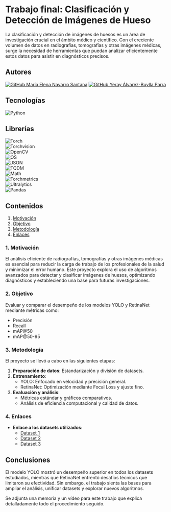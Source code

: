 # Trabajo final: Clasificación y Detección de Imágenes de Hueso

La clasificación y detección de imágenes de huesos es un área de investigación 
crucial en el ámbito médico y científico. Con el creciente volumen de datos en 
radiografías, tomografías y otras imágenes médicas, surge la necesidad de 
herramientas que puedan analizar eficientemente estos datos para asistir en 
diagnósticos precisos. 

## Autores
[![GitHub María Elena Navarro Santana](https://img.shields.io/badge/GitHub-Elena%20Navarro-red?style=flat&logo=github)](https://github.com/ElenaaNavarroo)
[![GitHub Yeray Álvarez-Buylla Parra](https://img.shields.io/badge/GitHub-Yeray%20Álvarez-blue?style=flat&logo=github)](https://github.com/yabpenserio)

## Tecnologías 
![Python](https://img.shields.io/badge/Python-3776AB?style=flat&logo=python&logoColor=white)

## Librerías
![Torch](https://img.shields.io/badge/Torch-EE4C2C?style=flat&logo=pytorch&logoColor=white)  
![Torchvision](https://img.shields.io/badge/Torchvision-FF6F00?style=flat&logo=pytorch&logoColor=white)  
![OpenCV](https://img.shields.io/badge/OpenCV-5C3EE8?style=flat&logo=opencv&logoColor=white)  
![OS](https://img.shields.io/badge/OS-000000?style=flat&logo=linux&logoColor=white)  
![JSON](https://img.shields.io/badge/JSON-5E60CE?style=flat&logo=json&logoColor=white)  
![TQDM](https://img.shields.io/badge/TQDM-FFD43B?style=flat&logo=python&logoColor=white)  
![Math](https://img.shields.io/badge/Math-4CAF50?style=flat&logo=python&logoColor=white)  
![Torchmetrics](https://img.shields.io/badge/Torchmetrics-2196F3?style=flat&logo=pytorch&logoColor=white)  
![Ultralytics](https://img.shields.io/badge/Ultralytics-FF5722?style=flat&logo=python&logoColor=white)  
![Pandas](https://img.shields.io/badge/Pandas-150458?style=flat&logo=pandas&logoColor=white)   

## Contenidos
1. [Motivación](#1-motivación)
2. [Objetivo](#2-objetivo)
3. [Metodología](#3-metodología)
4. [Enlaces](#4-enlaces)

### 1. Motivación
El análisis eficiente de radiografías, tomografías y otras imágenes médicas es esencial para reducir la carga de trabajo de los profesionales de la salud y minimizar el error humano. Este proyecto explora el uso de algoritmos avanzados para detectar y clasificar imágenes de huesos, optimizando diagnósticos y estableciendo una base para futuras investigaciones.

### 2. Objetivo
Evaluar y comparar el desempeño de los modelos YOLO y RetinaNet mediante métricas como:
- Precisión
- Recall
- mAP@50
- mAP@50-95

### 3. Metodología
El proyecto se llevó a cabo en las siguientes etapas:
1. **Preparación de datos**: Estandarización y división de datasets.
2. **Entrenamiento**:
   - YOLO: Enfocado en velocidad y precisión general.
   - RetinaNet: Optimización mediante Focal Loss y ajuste fino.
3. **Evaluación y análisis**:
   - Métricas estándar y gráficos comparativos.
   - Análisis de eficiencia computacional y calidad de datos.

### 4. Enlaces

- **Enlace a los datasets utilizados**:
  - [Dataset 1](https://universe.roboflow.com/uet-taxila-2fk6f/bone-fracture-28rd8/dataset/1)
  - [Dataset 2](https://universe.roboflow.com/inteligencia-computacional-e1utb/bone-only-fracture-detection)
  - [Dataset 3](https://universe.roboflow.com/bonez/wrist-junk)

## Conclusiones
El modelo YOLO mostró un desempeño superior en todos los datasets estudiados, mientras que RetinaNet enfrentó desafíos técnicos que limitaron su efectividad. Sin embargo, el trabajo sienta las bases para ampliar el análisis, unificar datasets y explorar nuevos algoritmos.

Se adjunta una memoria y un vídeo para este trabajo que explica detalladamente todo el procedimiento seguido.
